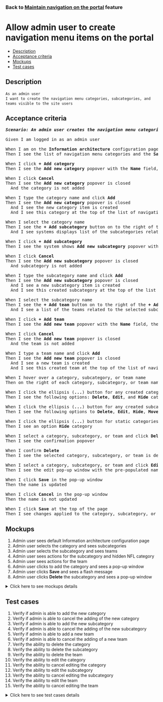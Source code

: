 ### Back to [Maintain navigation on the portal](../../) feature

# Allow admin user to create navigation menu items on the portal

- [Description](#description)
- [Acceptance criteria](#acceptance-criteria)
- [Mockups](#mockups)
- [Test cases](#test-cases)

## Description

    As an admin user
    I want to create the navigation menu categories, subcategories, and teams visible to the site users

## Acceptance criteria

<pre>
<b><i>Scenario: An admin user creates the navigation menu categories, subcategories, and teams</i></b>

Given I am logged in as an admin user

When I am on the <b>Information architecture</b> configuration page
Then I see the list of navigation menu categories and the <b>Save</b> button

When I click <b>+ Add category</b>
Then I see the <b>Add new category</b> popover with the <b>Name</b> field, the <b>Add</b> and <b>Cancel</b> buttons

When I click <b>Cancel</b>
Then I see the <b>Add new category</b> popover is closed
  And the category is not added

When I type the category name and click <b>Add</b>
Then I see the <b>Add new category</b> popover is closed
  And I see the new category item is created
  And I see this category at the top of the list of navigation menu categories

When I select the category name
Then I see the <b>+ Add subcategory</b> button on to the right of the <b>+ Add category</b>
  And I see systems displays list of the subcategories related to the selected category

When I click <b>+ Add subcategory</b>
Then I see the system shows <b>Add new subcategory</b> popover with the <b>Name</b> field, the <b>Add</b> and <b>Cancel</b> buttons

When I click <b>Cancel</b>
Then I see the <b>Add new subcategory</b> popover is closed
  And subcategory is not added

When I type the subcategory name and click <b>Add</b>
Then I see the <b>Add new subcategory</b> popover is closed
  And I see a new subcategory item is created
  And I see this created subcategory at the top of the list of navigation menu subcategories for the selected category

When I select the subcategory name
Then I see the <b>+ Add team</b> button on to the right of the <b>+ Add subcategory</b>
  And I see a list of the teams related to the selected subcategory

When I click <b>+ Add team</b>
Then I see the <b>Add new team</b> popover with the <b>Name</b> field, the <b>Add</b> and <b>Cancel</b> buttons

When I click <b>Cancel</b>
Then I see the <b>Add new team</b> popover is closed
  And the team is not added

When I type a team name and click <b>Add</b>
Then I see the <b>Add new team</b> popover is closed
  And I see a new team is created
  And I see this created team at the top of the list of navigation menu teams for the selected subcategory

When I hover over a category, subcategory, or team name
Then on the right of each category, subcategory, or team name, I see the ellipsis (<b>...</b>) button

When I click the ellipsis (<b>...</b>) button for any created category
Then I see the following options: <b>Delete</b>, <b>Edit</b>, and <b>Hide</b> category

When I click the ellipsis (<b>...</b>) button for any created subcategory or team
Then I see the following options to <b>Delete</b>, <b>Edit</b>, <b>Hide</b>, <b>Move</b> subcategory or team

When I click the ellipsis (<b>...</b>) button for static categories (<b>Lifestyle</b>, <b>Dealbook</b>, <b>Video</b>, <b>Team hub</b>)
Then I see an option <b>Hide</b> category

When I select a category, subcategory, or team and click <b>Delete</b>
Then I see the confirmation popover

When I confirm <b>Delete</b>
Then I see the selected category, subcategory, or team is deleted

When I select a category, subcategory, or team and click <b>Edit</b>
Then I see the edit pop-up window with the pre-populated name field

When I click <b>Save</b> in the pop-up window
Then the name is updated

When I click <b>Cancel</b> in the pop-up window
Then the name is not updated

When I click <b>Save</b> at the top of the page
Then I see changes applied to the category, subcategory, or team are saved
</pre>

## Mockups

1. Admin user sees default Information architecture configuration page
2. Admin user selects the category and sees subcategories
3. Admin user selects the subcategory and sees teams
4. Admin user sees actions for the subcategory and hidden NFL category
5. Admin user sees actions for the team
6. Admin user clicks to add the category and sees a pop-up window
7. Admin user clicks <b>Save</b> and sees a flash message
8. Admin user clicks <b>Delete</b> the subcategory and sees a pop-up window

<details>
  <summary>Click here to see mockups details</summary>

**1. Admin user sees default Information architecture configuration page:**

![Admin user sees default Information architecture configuration page](/products/sport_news_portal/web_application_features/maintain_navigation/images/ia_category_only.png)

**2. Admin user selects the category and sees subcategories:**

![Admin user selects the category and sees subcategories](/products/sport_news_portal/web_application_features/maintain_navigation/images/ia_subcategory_only.png)

**3. Admin user selects the subcategory and sees teams:**

![Admin user selects the subcategory and sees teams](/products/sport_news_portal/web_application_features/maintain_navigation/images/ia_with_team.png)

**4. Admin user sees actions for the subcategory and hidden NFL category:**

![Admin user sees actions for the subcategory and hidden NFL category](/products/sport_news_portal/web_application_features/maintain_navigation/images/ia_subcategory_actions.png)

**5. Admin user sees actions for the team:**

![Admin user sees actions for the team](/products/sport_news_portal/web_application_features/maintain_navigation/images/ia_team_actions.png)

**6. Admin user clicks to add the category and sees a pop-up window:**

![Admin user clicks to add the category and sees a pop-up window](/products/sport_news_portal/web_application_features/maintain_navigation/images/ia_new_category_popup.png)

**7. Admin user clicks Save and sees a flash message:**

![Admin user clicks Save and sees a flash message](/products/sport_news_portal/web_application_features/maintain_navigation/images/ia_success_save.png)

**8. Admin user clicks Delete the subcategory and sees a pop-up window:**

![Admin user clicks Delete the subcategory and sees a pop-up window](/products/sport_news_portal/web_application_features/maintain_navigation/images/ia_delete_popup.png)

</details>

## Test cases

1. Verify if admin is able to add the new category
2. Verify if admin is able to cancel the adding of the new category
3. Verify if admin is able to add the new subcategory
4. Verify if admin is able to cancel the adding of the new subcategory
5. Verify if admin is able to add a new team
6. Verify if admin is able to cancel the adding of a new team
7. Verify the ability to delete the category
8. Verify the ability to delete the subcategory
9. Verify the ability to delete the team
10. Verify the ability to edit the category
11. Verify the ability to cancel editing the category
12. Verify the ability to edit the subcategory
13. Verify the ability to cancel editing the subcategory
14. Verify the ability to edit the team
15. Verify the ability to cancel editing the team

<details>
  <summary>Click here to see test cases details</summary>

### **#1. Verify if admin is able to add the new category**

|Preconditions|Steps|Expected result
--------------|-----|----------
|- Log in with admin account</br>- Go to the <b>Information Architecture</b> configuration page|1) Click <b>+ Add category</b></br>2) On the <b>Add new category</b> popover, in the <b>Name</b> box, enter a category name</br>3) Click <b>Add</b>|3) The new category is created and appears at the top of the categories list|

### **#2. Verify if admin is able to cancel the adding of the new category**

|Preconditions|Steps|Expected result
--------------|-----|----------
|- Log in with admin account</br>- Go to the <b>Information Architecture</b> configuration page|1) Click <b>+ Add category</b></br>2) Click <b>Cancel</b>|2) The <b>Add new category</b> popover is closed. No category is added|

### **#3. Verify if admin is able to add the new subcategory**

|Preconditions|Steps|Expected result
--------------|-----|----------
|- Log in with admin account</br>- Go to the <b>Information Architecture</b> configuration page|1) Select a category name</br>2) Click <b>+ Add subcategory</b></br>3) On the <b>Add new subcategory</b> popover, in the <b>Name</b> box, enter the subcategory name</br>4) Click <b>Add</b>|1) The <b>+ Add subcategory</b> button appears on the right of the <b>+ Add category</b> button</br>4) The new subcategory is created and appears at the top of the subcategories list in the selected category|

### **#4. Verify if admin is able to cancel the adding of the new subcategory**

|Preconditions|Steps|Expected result
--------------|-----|----------
|- Log in with admin account</Select>- Go to the <b>Information Architecture</b> configuration page|1) Select a category name</br>2) Click <b>+ Add subcategory</b></br>3) On the <b>Add new subcategory</b> popover, in the <b>Name</b> box, enter the subcategory name</br>4) Click <b>Cancel</b>|1) The <b>+ Add subcategory</b> button appears on the right of the <b>+ Add category</b> button</br>4) The <b>Add new subcategory</b> popover is closed. No subcategory is added|

### **#5. Verify if admin is able to add a new team**

|Preconditions|Steps|Expected result
--------------|-----|----------
|- Log in with admin account</br>- Go to the <b>Information Architecture</b> configuration page|1) Select the subcategory name</br>2) Click <b>+ Add team</b></br>3) On the <b>Add new team</b> popover, in the <b>Name</b> box, enter a team name</br>4) Click <b>Add</b>|1) The <b>+ Add team</b> button appears on the right of the <b>+ Add subcategory</b> button</br>4) The new team is created and appears at the top of the team list in the selected subcategory for the category|

### **#6. Verify if admin is able to cancel the adding of a new team**

|Preconditions|Steps|Expected result
--------------|-----|----------
|- Log in with admin account</br>- Go to the <b>Information Architecture</b> configuration page|1) Select the subcategory name</br>2) Click <b>+ Add team</b></br>3) On the <b>Add new team</b> popover, in the <b>Name</b> box, enter a team name</br>4) Click <b>Cancel</b>|1) The <b>+ Add team</b> button appears on the right of the <b>+ Add subcategory</b> button</br>4) The <b>Add new team</b> popover is closed. No team is added|

### **#7. Verify the ability to delete the category**

|Preconditions|Steps|Expected result
--------------|-----|----------
|- Log in with admin account</br>- Go to the <b>Information Architecture</b> configuration page|1) On the right of any category, click the ellipsis (...) button</br>2) Click <b>Delete</b></br>3) Click <b>Delete</b>|2) Confirmation popover appears</br>3) The category is deleted|

### **#8. Verify the ability to delete the subcategory**

|Preconditions|Steps|Expected result
--------------|-----|----------
|- Log in with admin account</br>- Go to the <b>Information Architecture</b> configuration page|1) On the right of any subcategory, click the ellipsis (...) button</br>2) Click <b>Delete</b></br>3) Click <b>Delete</b>|2) Confirmation popover appears</br>3) The subcategory is deleted|

### **#9. Verify the ability to delete the team**

|Preconditions|Steps|Expected result
--------------|-----|----------
|- Log in with admin account</br>- Go to the <b>Information Architecture</b> configuration page|1) On the right of any team, click the ellipsis (...) button</br>2) Click <b>Delete</b></br>3) Click <b>Delete</b>|2) Confirmation popover appears</br>3) The team is deleted|

### **#10. Verify the ability to edit the category**

|Preconditions|Steps|Expected result
--------------|-----|----------
|- Log in with admin account</br>- Go to the <b>Information Architecture</b> configuration page</br>- There is a category|1) On the right of a category, click the ellipsis (...) button</br>2) Click <b>Edit</b></br>3) Edit the name</br>4) Click <b>Save</b>|2) Popover with the category name, <b>Save</b> and <b>Cancel</b> buttons appears</br>4) Popover is closed and category saved in the same place with the new name and all subcategories and teams inside|

### **#11. Verify the ability to cancel editing the category**

|Preconditions|Steps|Expected result
--------------|-----|----------
|- Log in with admin account</br>- Go to the <b>Information Architecture</b> configuration page</br>- There is a category|1) On the right of a category, click the ellipsis (...) button</br>2) Click <b>Edit</b></br>3) Edit the name</br>4) Click <b>Cancel</b>|2) Popover with the category name, <b>Save</b> and <b>Cancel</b> buttons appears</br>4) Popover is closed and the category stays in the same place with the same name|

### **#12. Verify the ability to edit the subcategory**

|Preconditions|Steps|Expected result
--------------|-----|----------
|- Log in with admin account</br>- Go to the <b>Information Architecture</b> configuration page</br>- There is the subcategory|1) On the right of the subcategory, click the ellipsis (...) button</br>2) Click <b>Edit</b></br>3) Edit the name</br>4) Click <b>Save</b>|2) Popover with the subcategory name, <b>Save</b> and <b>Cancel</b> buttons appears</br>4) Popover is closed and subcategory saved in the same place with the new name and all teams inside|

### **#13. Verify the ability to cancel editing the subcategory**

|Preconditions|Steps|Expected result
--------------|-----|----------
|- Log in with admin account</br>- Go to the <b>Information Architecture</b> configuration page</br>- There is the subcategory|1) On the right of the subcategory, click the ellipsis (...) button</br>2) Click <b>Edit</b></br>3) Edit the name</br>4) Click <b>Cancel</b>|2) Popover with the subcategory name, <b>Save</b> and <b>Cancel</b> buttons appears</br>4) Popover is closed and the subcategory stays in the same place with the not changed name|

### **#14. Verify the ability to edit the team**

|Preconditions|Steps|Expected result
--------------|-----|----------
|- Log in with admin account</br>- Go to the <b>Information Architecture</b> configuration page</br>- There is the team|1) On the right of the team, click the ellipsis (...) button</br>2) Click <b>Edit</b></br>3) Edit the name</br>4) Click <b>Save</b>|2) Popover with the team name, <b>Save</b> and <b>Cancel</b> buttons appears</br>4) Popover is closed and team saved in the same place with the new name|

### **#15. Verify the ability to cancel editing the team**

|Preconditions|Steps|Expected result
--------------|-----|----------
|- Log in with admin account</br>- Go to the <b>Information Architecture</b> configuration page</br>- There is the team|1) On the right of the team, click the ellipsis (...) button</br>2) Click <b>Edit</b></br>3) Edit the name</br>4) Click <b>Cancel</b>|2) Popover with the team name, <b>Save</b> and <b>Cancel</b> buttons appears</br>4) Popover is closed and the team stays in the same place with the same name|

</details>
